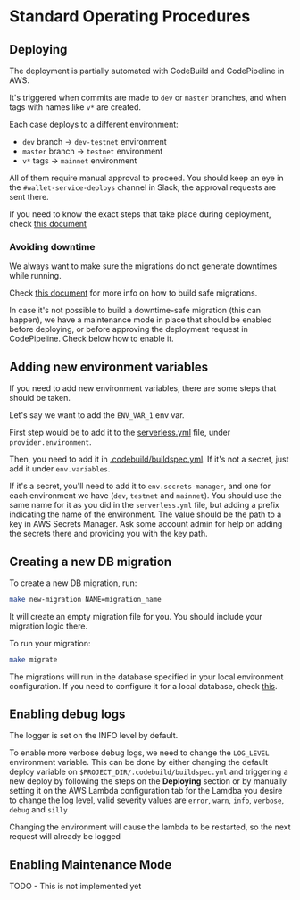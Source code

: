 # Standard Operating Procedures

## Deploying

The deployment is partially automated with CodeBuild and CodePipeline in AWS.

It's triggered when commits are made to `dev` or `master` branches, and when tags with names like `v*` are created.

Each case deploys to a different environment:
- `dev` branch -> `dev-testnet` environment
- `master` branch -> `testnet` environment
- `v*` tags -> `mainnet` environment

All of them require manual approval to proceed. You should keep an eye in the `#wallet-service-deploys` channel in Slack, the approval requests are sent there.

If you need to know the exact steps that take place during deployment, check [this document](2021-07-29-infrastructure-design.md#how-the-process-works)

### Avoiding downtime
We always want to make sure the migrations do not generate downtimes while running.

Check [this document](2021-07-29-infrastructure-design.md#avoiding-downtimes-during-schema-migrations) for more info on how to build safe migrations.

In case it's not possible to build a downtime-safe migration (this can happen), we have a maintenance mode in place that should be enabled before deploying, or before approving the deployment request in CodePipeline. Check below how to enable it.

## Adding new environment variables

If you need to add new environment variables, there are some steps that should be taken.

Let's say we want to add the `ENV_VAR_1` env var.

First step would be to add it to the [serverless.yml](https://github.com/HathorNetwork/hathor-wallet-service/blob/master/serverless.yml) file, under `provider.environment`.

Then, you need to add it in [.codebuild/buildspec.yml](https://github.com/HathorNetwork/hathor-wallet-service/blob/master/.codebuild/buildspec.yml). If it's not a secret, just add it under `env.variables`.

If it's a secret, you'll need to add it to `env.secrets-manager`, and one for each environment we have (`dev`, `testnet` and `mainnet`). You should use the same name for it as you did in the `serverless.yml` file, but adding a prefix indicating the name of the environment. The value should be the path to a key in AWS Secrets Manager. Ask some account admin for help on adding the secrets there and providing you with the key path.

## Creating a new DB migration

To create a new DB migration, run:

```bash
make new-migration NAME=migration_name
```

It will create an empty migration file for you. You should include your migration logic there.

To run your migration:

```bash
make migrate
```

The migrations will run in the database specified in your local environment configuration. If you need to configure it for a local database, check [this](https://github.com/HathorNetwork/hathor-wallet-service/blob/dev/README.md#local-database).

## Enabling debug logs

The logger is set on the INFO level by default.

To enable more verbose debug logs, we need to change the `LOG_LEVEL` environment variable. This can be done by either changing the default deploy variable on `$PROJECT_DIR/.codebuild/buildspec.yml` and triggering a new deploy by following the steps on the **Deploying** section or by manually setting it on the AWS Lambda configuration tab for the Lamdba you desire to change the log level, valid severity values are `error`, `warn`, `info`, `verbose`, `debug` and `silly`

Changing the environment will cause the lambda to be restarted, so the next request will already be logged

## Enabling Maintenance Mode
TODO - This is not implemented yet
